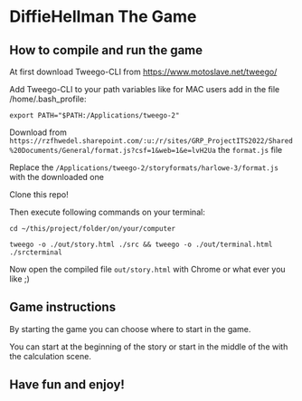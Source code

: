 # DiffieHellman The Game
## How to compile and run the game

At first download Tweego-CLI from https://www.motoslave.net/tweego/ 

Add Tweego-CLI to your path variables like for MAC users add in the file /home/.bash_profile:

`export PATH="$PATH:/Applications/tweego-2"`

Download from `https://rzfhwedel.sharepoint.com/:u:/r/sites/GRP_ProjectITS2022/Shared%20Documents/General/format.js?csf=1&web=1&e=lvH2Ua`  the `format.js` file

Replace the `/Applications/tweego-2/storyformats/harlowe-3/format.js` with the downloaded one

Clone this repo! 

Then execute following commands on your terminal:

`cd ~/this/project/folder/on/your/computer`

`tweego -o ./out/story.html ./src && tweego -o ./out/terminal.html ./srcterminal`

Now open the compiled file `out/story.html` with Chrome or what ever you like ;)

## Game instructions

By starting the game you can choose where to start in the game. 

You can start at the beginning of the story or start in the middle of the with the calculation scene.

## Have fun and enjoy!